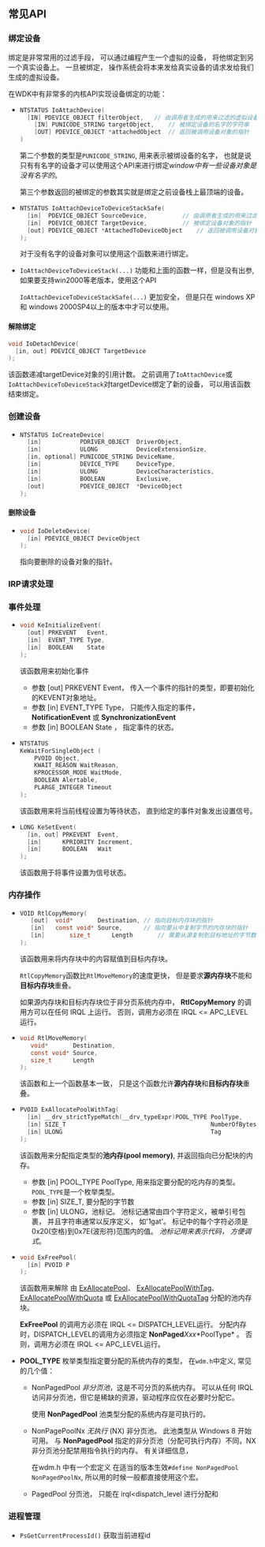 ## 常见API

### 绑定设备

绑定是非常常用的过滤手段， 可以通过编程产生一个虚拟的设备， 将他绑定到另一个真实设备上。 一旦被绑定， 操作系统会将本来发给真实设备的请求发给我们生成的虚拟设备。

在WDK中有非常多的内核API实现设备绑定的功能：

- ```c
  NTSTATUS IoAttachDevice(
  	[IN] PDEVICE_OBJECT filterObject, 	// 由调用者生成的用来过滤的虚拟设备
      [IN] PUNICODE_STRING targetObject, 	// 被绑定设备的名字的字符串
      [OUT] PDEVICE_OBJECT *attachedObject  // 返回被调用设备对象的指针
  )
  ```

  第二个参数的类型是`PUNICODE_STRING`, 用来表示被绑设备的名字， 也就是说只有有名字的设备才可以使用这个API来进行绑定*window中有一些设备对象是没有名字的*。

  第三个参数返回的被绑定的参数其实就是绑定之前设备栈上最顶端的设备。

- ```c
  NTSTATUS IoAttachDeviceToDeviceStackSafe(
    [in]  PDEVICE_OBJECT SourceDevice,			// 由调用者生成的用来过滤的虚拟设备
    [in]  PDEVICE_OBJECT TargetDevice,			// 被绑定设备对象的指针
    [out] PDEVICE_OBJECT *AttachedToDeviceObject	// 返回被调用设备对象的指针
  );
  ```

  对于没有名字的设备对象可以使用这个函数来进行绑定。

- `IoAttachDeviceToDeviceStack(...)` 功能和上面的函数一样，但是没有出参,如果要支持win2000等老版本，使用这个API

  `IoAttachDeviceToDeviceStackSafe(...)` 更加安全， 但是只在 windows XP 和 windows 2000SP4以上的版本中才可以使用。

#### 解除绑定

```c
void IoDetachDevice(
  [in, out] PDEVICE_OBJECT TargetDevice
);
```

该函数递减targetDevice对象的引用计数。 之前调用了`IoAttachDevice`或`IoAttachDeviceToDeviceStack`对targetDevice绑定了新的设备， 可以用该函数结束绑定。

### 创建设备

- ```c
  NTSTATUS IoCreateDevice(
    [in]           PDRIVER_OBJECT  DriverObject,
    [in]           ULONG           DeviceExtensionSize,
    [in, optional] PUNICODE_STRING DeviceName,
    [in]           DEVICE_TYPE     DeviceType,
    [in]           ULONG           DeviceCharacteristics,
    [in]           BOOLEAN         Exclusive,
    [out]          PDEVICE_OBJECT  *DeviceObject
  );
  ```


#### 删除设备

- ```c
  void IoDeleteDevice(
    [in] PDEVICE_OBJECT DeviceObject
  );
  ```

  指向要删除的设备对象的指针。



### IRP请求处理



### 事件处理

- ```c
  void KeInitializeEvent(
    [out] PRKEVENT   Event,
    [in]  EVENT_TYPE Type,
    [in]  BOOLEAN    State
  );
  ```

  该函数用来初始化事件

  - 参数 [out] PRKEVENT   Event， 传入一个事件的指针的类型，即要初始化的KEVENT对象地址。
  - 参数 [in]  EVENT_TYPE Type， 只能传入指定的事件， **NotificationEvent** 或 **SynchronizationEvent**
  - 参数 [in]  BOOLEAN    State ， 指定事件的状态。



- ```c
  NTSTATUS
  KeWaitForSingleObject (
      PVOID Object,
      KWAIT_REASON WaitReason,
      KPROCESSOR_MODE WaitMode,
      BOOLEAN Alertable,
      PLARGE_INTEGER Timeout
  );
  ```

  该函数用来将当前线程设置为等待状态， 直到给定的事件对象发出设置信号。

  

- ```c
  LONG KeSetEvent(
    [in, out] PRKEVENT  Event,
    [in]      KPRIORITY Increment,
    [in]      BOOLEAN   Wait
  );
  ```

  该函数用于将事件设置为信号状态。



### 内存操作

- ```c
  VOID RtlCopyMemory(
     [out]	void*       Destination, // 指向目标内存块的指针
     [in] 	const void* Source,		 // 指向要从中复制字节的内存块的指针 
     [in]		size_t      Length		 // 需要从源复制到目标地址的字节数
  );
  ```

  该函数用来将内存块中的内容赋值到目标内存块。

   `RtlCopyMemory`函数比`RtlMoveMemory`的速度更快， 但是要求**源内存块**不能和**目标内存块**重叠。

  如果源内存块和目标内存块位于非分页系统内存中， **RtlCopyMemory** 的调用方可以在任何 IRQL 上运行。 否则，调用方必须在 IRQL <= APC_LEVEL 运行。

  

- ```c
  void RtlMoveMemory(
     void*       Destination,
     const void* Source,
     size_t      Length
  );
  ```

  该函数和上一个函数基本一致， 只是这个函数允许**源内存块**和**目标内存块**重叠。



- ```c
  PVOID ExAllocatePoolWithTag(
    [in] __drv_strictTypeMatch(__drv_typeExpr)POOL_TYPE PoolType, 
    [in] SIZE_T                                         NumberOfBytes,
    [in] ULONG                                          Tag
  );
  ```

  该函数用来分配指定类型的**池内存(pool memory)**, 并返回指向已分配块的内存。

  - 参数 [in] POOL_TYPE PoolType,  用来指定要分配的吃内存的类型。  `POOL_TYPE`是一个枚举类型。
  - 参数 [in] SIZE_T,   要分配的字节数
  - 参数 [in] ULONG，池标记。 池标记通常由四个字符定义，被单引号包裹， 并且字符串通常以反序定义， 如'1gat'。 标记中的每个字符必须是 0x20(空格)到0x7E(波形符)范围内的值。 *池标记用来表示代码， 方便调式*。

  

- ```c
  void ExFreePool(
    [in] PVOID P
  );
  ```

  该函数用来解除 由 [ExAllocatePool](https://learn.microsoft.com/zh-cn/windows-hardware/drivers/ddi/wdm/nf-wdm-exallocatepool)、 [ExAllocatePoolWithTag](https://learn.microsoft.com/zh-cn/windows-hardware/drivers/ddi/wdm/nf-wdm-exallocatepoolwithtag)、 [ExAllocatePoolWithQuota](https://learn.microsoft.com/zh-cn/windows-hardware/drivers/ddi/wdm/nf-wdm-exallocatepoolwithquota) 或 [ExAllocatePoolWithQuotaTag](https://learn.microsoft.com/zh-cn/windows-hardware/drivers/ddi/wdm/nf-wdm-exallocatepoolwithquotatag) 分配的池内存块。

  **ExFreePool** 的调用方必须在 IRQL <= DISPATCH_LEVEL运行。 分配内存时，DISPATCH_LEVEL的调用方必须指定 **NonPaged***Xxx**PoolType* 。 否则，调用方必须在 IRQL <= APC_LEVEL运行。

  

- **POOL_TYPE** 枚举类型指定要分配的系统内存的类型， 在`wdm.h`中定义, 常见的几个值：

  - NonPagedPool   *非分页池*，这是不可分页的系统内存。 可以从任何 IRQL 访问非分页池，但它是稀缺的资源，驱动程序应仅在必要时分配它。

    使用 **NonPagedPool** 池类型分配的系统内存是可执行的。

  - NonPagePoolNx    *无执行* (NX) 非分页池。 此池类型从 Windows 8 开始可用。 与 **NonPagedPool** 指定的非分页池（分配可执行内存）不同，NX 非分页池分配禁用指令执行的内存。 有关详细信息，

    在wdm.h 中有一个宏定义 在适当的版本生效`#define NonPagedPool NonPagedPoolNx`, 所以用的时候一般都直接使用这个宏。

  - PagedPool   分页池， 只能在 irql<dispatch_level 进行分配和

  
  
  



### 进程管理

- `PsGetCurrentProcessId()`  获取当前进程id
